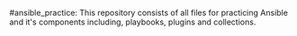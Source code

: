 #ansible_practice:
This repository consists of all files for practicing Ansible and it's components including, playbooks, plugins and collections.
